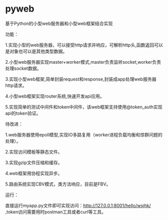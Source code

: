 # pyweb
基于Python的小型web服务器和小型web框架结合实现

功能：

  1.实现小型的web服务器，可以接受http请求并响应，可解析http头,函数返回可以是对象也可以是其他类型数据。
  
  2.小型web服务器实现master+worker模式,master负责监听socket,worker负责处理socket数据。
  
  3.实现小型web框架,简单封装request和response,封装成app处理web服务器http请求。
  
  4.小型web框架实现router系统,快速开发api应用。
  
  5.实现简单的测试中间件和token中间件，该web框架支持使用@token_auth实现api的token验证。
  
  
待改进：

  1.web服务器使用epoll模型,实现IO多路复用（worker进程负载均衡和惊群问题的处理）。
  
  2.实现访问模板等静态文件。
  
  3.实现gzip文件压缩和缓存。
  
  4.web框架用协程实现异步。
  
  5.路由系统实现CBV模式，类方法响应，目前是FBV。
  


运行：

  直接运行myapp.py文件即可实现访问：http://127.0.0.1:8001/hello/wsjhk/ ,token访问需要用时postman工具或者curl等工具。
  

